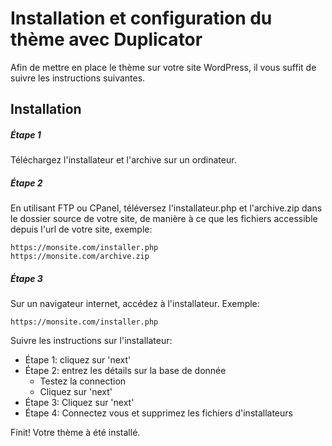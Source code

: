 # Installation et configuration du thème avec Duplicator

Afin de mettre en place le thème sur votre site WordPress, il vous suffit de suivre les instructions suivantes.

## Installation

##### Étape 1

Téléchargez l'installateur et l'archive sur un ordinateur.

##### Étape 2

En utilisant FTP ou CPanel, téléversez l'installateur.php et l'archive.zip dans le dossier source de votre site, de manière à ce que les fichiers accessible depuis l'url de votre site, exemple:

```
https://monsite.com/installer.php
https://monsite.com/archive.zip
```

##### Étape 3

Sur un navigateur internet, accédez à l'installateur. Exemple:

```
https://monsite.com/installer.php
```

Suivre les instructions sur l'installateur:

- Étape 1: cliquez sur 'next'
- Étape 2: entrez les détails sur la base de donnée
  - Testez la connection
  - Cliquez sur 'next'
- Étape 3: Cliquez sur 'next'
- Étape 4: Connectez vous et supprimez les fichiers d'installateurs

Finit! Votre thème à été installé.